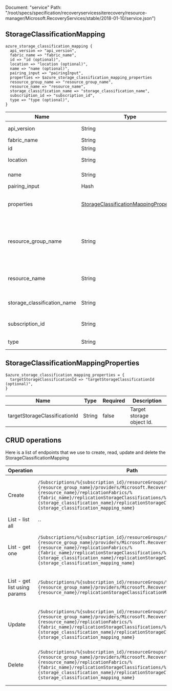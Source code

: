 Document: "service"
Path: "/root/specs/specification/recoveryservicessiterecovery/resource-manager/Microsoft.RecoveryServices/stable/2018-01-10/service.json")

## StorageClassificationMapping

```puppet
azure_storage_classification_mapping {
  api_version => "api_version",
  fabric_name => "fabric_name",
  id => "id (optional)",
  location => "location (optional)",
  name => "name (optional)",
  pairing_input => "pairingInput",
  properties => $azure_storage_classification_mapping_properties
  resource_group_name => "resource_group_name",
  resource_name => "resource_name",
  storage_classification_name => "storage_classification_name",
  subscription_id => "subscription_id",
  type => "type (optional)",
}
```

| Name        | Type           | Required       | Description       |
| ------------- | ------------- | ------------- | ------------- |
|api_version | String | true | Client Api Version. |
|fabric_name | String | true | Fabric name. |
|id | String | false | Resource Id |
|location | String | false | Resource Location |
|name | String | false | Resource Name |
|pairing_input | Hash | true | Pairing input. |
|properties | [StorageClassificationMappingProperties](#storageclassificationmappingproperties) | false | Proprties of the storage mappping object. |
|resource_group_name | String | true | The name of the resource group where the recovery services vault is present. |
|resource_name | String | true | The name of the recovery services vault. |
|storage_classification_name | String | true | Storage classification name. |
|subscription_id | String | true | The subscription Id. |
|type | String | false | Resource Type |
        
## StorageClassificationMappingProperties

```puppet
$azure_storage_classification_mapping_properties = {
  targetStorageClassificationId => "targetStorageClassificationId (optional)",
}
```

| Name        | Type           | Required       | Description       |
| ------------- | ------------- | ------------- | ------------- |
|targetStorageClassificationId | String | false | Target storage object Id. |



## CRUD operations

Here is a list of endpoints that we use to create, read, update and delete the StorageClassificationMapping

| Operation | Path | Verb | Description | OperationID |
| ------------- | ------------- | ------------- | ------------- | ------------- |
|Create|`/Subscriptions/%{subscription_id}/resourceGroups/%{resource_group_name}/providers/Microsoft.RecoveryServices/vaults/%{resource_name}/replicationFabrics/%{fabric_name}/replicationStorageClassifications/%{storage_classification_name}/replicationStorageClassificationMappings/%{storage_classification_mapping_name}`|Put|The operation to create a storage classification mapping.|ReplicationStorageClassificationMappings_Create|
|List - list all|``||||
|List - get one|`/Subscriptions/%{subscription_id}/resourceGroups/%{resource_group_name}/providers/Microsoft.RecoveryServices/vaults/%{resource_name}/replicationFabrics/%{fabric_name}/replicationStorageClassifications/%{storage_classification_name}/replicationStorageClassificationMappings/%{storage_classification_mapping_name}`|Get|Gets the details of the specified storage classification mapping.|ReplicationStorageClassificationMappings_Get|
|List - get list using params|`/Subscriptions/%{subscription_id}/resourceGroups/%{resource_group_name}/providers/Microsoft.RecoveryServices/vaults/%{resource_name}/replicationStorageClassificationMappings`|Get|Lists the storage classification mappings in the vault.|ReplicationStorageClassificationMappings_List|
|Update|`/Subscriptions/%{subscription_id}/resourceGroups/%{resource_group_name}/providers/Microsoft.RecoveryServices/vaults/%{resource_name}/replicationFabrics/%{fabric_name}/replicationStorageClassifications/%{storage_classification_name}/replicationStorageClassificationMappings/%{storage_classification_mapping_name}`|Put|The operation to create a storage classification mapping.|ReplicationStorageClassificationMappings_Create|
|Delete|`/Subscriptions/%{subscription_id}/resourceGroups/%{resource_group_name}/providers/Microsoft.RecoveryServices/vaults/%{resource_name}/replicationFabrics/%{fabric_name}/replicationStorageClassifications/%{storage_classification_name}/replicationStorageClassificationMappings/%{storage_classification_mapping_name}`|Delete|The operation to delete a storage classification mapping.|ReplicationStorageClassificationMappings_Delete|